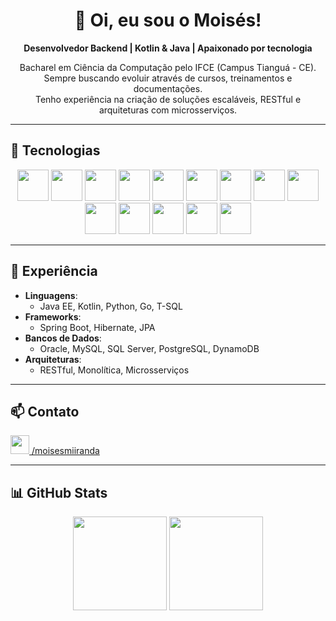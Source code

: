 <h1 align="center">👋 Oi, eu sou o Moisés!</h1>

<p align="center">
  <strong>Desenvolvedor Backend | Kotlin & Java | Apaixonado por tecnologia</strong>
</p>

<p align="center">
  Bacharel em Ciência da Computação pelo IFCE (Campus Tianguá - CE).<br>
  Sempre buscando evoluir através de cursos, treinamentos e documentações.<br>
  Tenho experiência na criação de soluções escaláveis, RESTful e arquiteturas com microsserviços.
</p>

---

## 🚀 Tecnologias

<div align="center">
  <img src="https://cdn.jsdelivr.net/gh/devicons/devicon@latest/icons/kotlin/kotlin-plain-wordmark.svg" height="50" />
  <img src="https://cdn.jsdelivr.net/gh/devicons/devicon/icons/java/java-original-wordmark.svg" height="50" />
  <img src="https://cdn.jsdelivr.net/gh/devicons/devicon/icons/python/python-original-wordmark.svg" height="50" />
  <img src="https://cdn.jsdelivr.net/gh/devicons/devicon/icons/go/go-original-wordmark.svg" height="50" />
  <img src="https://cdn.jsdelivr.net/gh/devicons/devicon/icons/spring/spring-original-wordmark.svg" height="50" />
  <img src="https://cdn.jsdelivr.net/gh/devicons/devicon/icons/nodejs/nodejs-original.svg" height="50" />
  <img src="https://cdn.jsdelivr.net/gh/devicons/devicon/icons/react/react-original-wordmark.svg" height="50" />
  <img src="https://cdn.jsdelivr.net/gh/devicons/devicon/icons/angularjs/angularjs-original.svg" height="50" />
  <img src="https://cdn.jsdelivr.net/gh/devicons/devicon/icons/mysql/mysql-original-wordmark.svg" height="50" />
  <img src="https://cdn.jsdelivr.net/gh/devicons/devicon/icons/postgresql/postgresql-original-wordmark.svg" height="50" />
  <img src="https://cdn.jsdelivr.net/gh/devicons/devicon/icons/microsoftsqlserver/microsoftsqlserver-plain-wordmark.svg" height="50" />
  <img src="https://cdn.jsdelivr.net/gh/devicons/devicon@latest/icons/dynamodb/dynamodb-original.svg" height="50" />
  <img src="https://cdn.jsdelivr.net/gh/devicons/devicon/icons/docker/docker-original-wordmark.svg" height="50" />
  <img src="https://img.icons8.com/?size=512&id=33039&format=png" height="50" />
</div>

---

## 💼 Experiência

- **Linguagens**:
  - Java EE, Kotlin, Python, Go, T-SQL
- **Frameworks**:
  - Spring Boot, Hibernate, JPA
- **Bancos de Dados**:
  - Oracle, MySQL, SQL Server, PostgreSQL, DynamoDB
- **Arquiteturas**:
  - RESTful, Monolítica, Microsserviços

---

## 📫 Contato

<p>
  <a href="https://www.linkedin.com/in/moisesmiiranda/">
    <img src="https://cdn.jsdelivr.net/gh/devicons/devicon/icons/linkedin/linkedin-original.svg" height="30" />
    /moisesmiiranda
  </a>
</p>

---

## 📊 GitHub Stats

<div align="center">
  <img height="150em" src="https://github-readme-stats.vercel.app/api?username=moisesmiiranda&show_icons=true&theme=radical" />
  <img height="150em" src="https://github-readme-stats.vercel.app/api/top-langs/?username=moisesmiiranda&layout=compact&theme=radical" />
</div>
